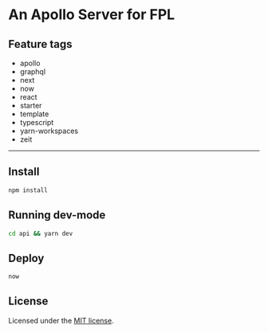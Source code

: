# An Apollo Server for FPL

## Feature tags

- apollo
- graphql
- next
- now
- react
- starter
- template
- typescript
- yarn-workspaces
- zeit

---

## Install

```sh
npm install
```

## Running dev-mode

```sh
cd api && yarn dev
```

## Deploy

```sh
now
```

## License

Licensed under the [MIT license](./LICENSE).
